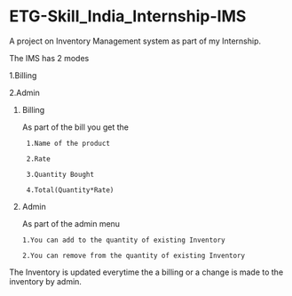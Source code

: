 # ETG-Skill_India_Internship-IMS

A project on Inventory Management system as part of my Internship.

The IMS has 2 modes

1.Billing

2.Admin

1. Billing

     As part of the bill you get the
     
     	1.Name of the product
     
     	2.Rate
     
     	3.Quantity Bought
     
     	4.Total(Quantity*Rate)
2. Admin

	As part of the admin menu
	   
	   1.You can add to the quantity of existing Inventory
    	   
	   2.You can remove from the quantity of existing Inventory

The Inventory is updated everytime the a billing or a change is made to the inventory by admin.

